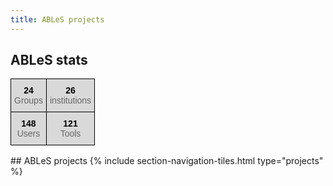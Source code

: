 ```yaml
---
title: ABLeS projects
---
```


## ABLeS stats
<div style="display: block; margin-left: auto;  margin-right: auto;">
    <style type="text/css">
    .tg  {border-collapse:collapse;border-spacing:0;}
    .tg td{border-color:black;border-style:solid;border-width:1px;font-family:Arial, sans-serif;font-size:14px;
    overflow:hidden;padding:10px 5px;word-break:normal;}
    .tg th{border-color:black;border-style:solid;border-width:1px;font-family:Arial, sans-serif;font-size:14px;
    font-weight:normal;overflow:hidden;padding:10px 5px;word-break:normal;}
    .tg .tg-px6y{background-color:#D9D9D9;font-weight:bold;text-align:center;vertical-align:top}
    </style>
    <table class="tg">
    <thead>
    <tr>
        <th class="tg-px6y col-6"><span style="font-weight:700;font-style:normal;text-decoration:none;color:#000;background-color:transparent">24</span><br><span style="font-weight:400;font-style:normal;text-decoration:none;color:#666;background-color:transparent">Groups</span></th>
        <th class="tg-px6y col-6"><span style="font-weight:700;font-style:normal;text-decoration:none;color:#000;background-color:transparent">26</span><br><span style="font-weight:400;font-style:normal;text-decoration:none;color:#666;background-color:transparent">institutions</span></th>
    </tr>
    </thead>
    <tbody>
    <tr>
        <td class="tg-px6y col-6"><span style="font-weight:700;font-style:normal;text-decoration:none;color:#000;background-color:transparent">148</span><br><span style="font-weight:400;font-style:normal;text-decoration:none;color:#666;background-color:transparent">Users</span></td>
        <td class="tg-px6y col-6"><span style="font-weight:700;font-style:normal;text-decoration:none;color:#000;background-color:transparent">121</span><br><span style="font-weight:400;font-style:normal;text-decoration:none;color:#666;background-color:transparent">Tools</span></td>
    </tr>
    </tbody>
    </table>
</div>
## ABLeS projects
{% include section-navigation-tiles.html type="projects" %}

